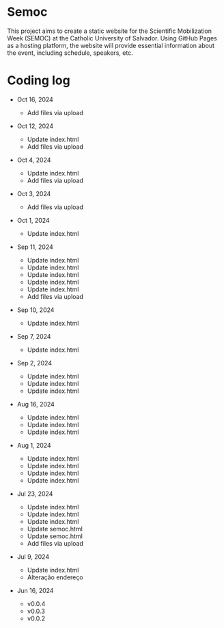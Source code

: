 # Semoc

This project aims to create a static website for the Scientific Mobilization Week (SEMOC) at the Catholic University of Salvador. Using GitHub Pages as a hosting platform, the website will provide essential information about the event, including schedule, speakers, etc.

# Coding log

* Oct 16, 2024
  * Add files via upload

* Oct 12, 2024
  * Update index.html
  * Add files via upload

* Oct 4, 2024
  * Update index.html
  * Add files via upload

* Oct 3, 2024
  * Add files via upload

* Oct 1, 2024
  * Update index.html

* Sep 11, 2024
  * Update index.html
  * Update index.html
  * Update index.html
  * Update index.html
  * Update index.html
  * Add files via upload

* Sep 10, 2024
  * Update index.html

* Sep 7, 2024
  * Update index.html

* Sep 2, 2024
  * Update index.html
  * Update index.html
  * Update index.html

* Aug 16, 2024
  * Update index.html
  * Update index.html
  * Update index.html

* Aug 1, 2024
  * Update index.html
  * Update index.html
  * Update index.html
  * Update index.html

* Jul 23, 2024
  * Update index.html
  * Update index.html
  * Update index.html
  * Update semoc.html
  * Update semoc.html
  * Add files via upload

* Jul 9, 2024
  * Update index.html
  * Alteração endereço

* Jun 16, 2024
  * v0.0.4
  * v0.0.3
  * v0.0.2

